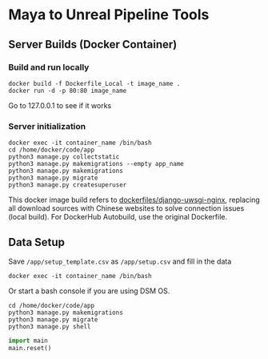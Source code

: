 # Maya to Unreal Pipeline Tools

## Server Builds (Docker Container)
### Build and run locally
```shell
docker build -f Dockerfile_Local -t image_name .
docker run -d -p 80:80 image_name
```
Go to 127.0.0.1 to see if it works

### Server initialization
```shell
docker exec -it container_name /bin/bash
cd /home/docker/code/app
python3 manage.py collectstatic
python3 manage.py makemigrations --empty app_name
python3 manage.py makemigrations
python3 manage.py migrate
python3 manage.py createsuperuser
```
This docker image build refers to [dockerfiles/django-uwsgi-nginx](https://github.com/dockerfiles/django-uwsgi-nginx), replacing all download sources with Chinese websites to solve connection issues (local build). For DockerHub Autobuild, use the original Dockerfile.


## Data Setup
Save `/app/setup_template.csv` as `/app/setup.csv` and fill in the data
```shell
docker exec -it container_name /bin/bash
```
Or start a bash console if you are using DSM OS.
```shell
cd /home/docker/code/app
python3 manage.py makemigrations
python3 manage.py migrate
python3 manage.py shell
```
```python
import main
main.reset()
```
